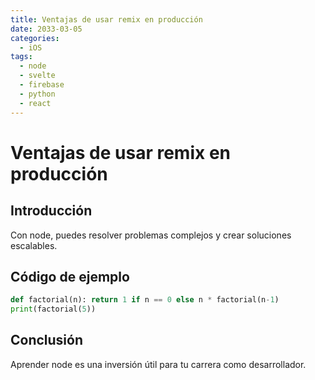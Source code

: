 ```yaml
---
title: Ventajas de usar remix en producción
date: 2033-03-05
categories:
  - iOS
tags:
  - node
  - svelte
  - firebase
  - python
  - react
---
```


# Ventajas de usar remix en producción

## Introducción

Con node, puedes resolver problemas complejos y crear soluciones escalables.

## Código de ejemplo

```python
def factorial(n): return 1 if n == 0 else n * factorial(n-1)
print(factorial(5))
```

## Conclusión

Aprender node es una inversión útil para tu carrera como desarrollador.